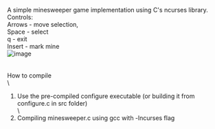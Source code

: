 A simple minesweeper game implementation using C's ncurses library.\
Controls:\
Arrows - move selection,\
Space - select\
q - exit\
Insert - mark mine\
![image](https://github.com/user-attachments/assets/734b5c4e-b2bb-4db2-91bc-da308bc3f6c5)\
\
\
How to compile\
\
1. Use the pre-compiled configure executable (or building it from configure.c in src folder)\
\
2. Compiling minesweeper.c using gcc with -lncurses flag